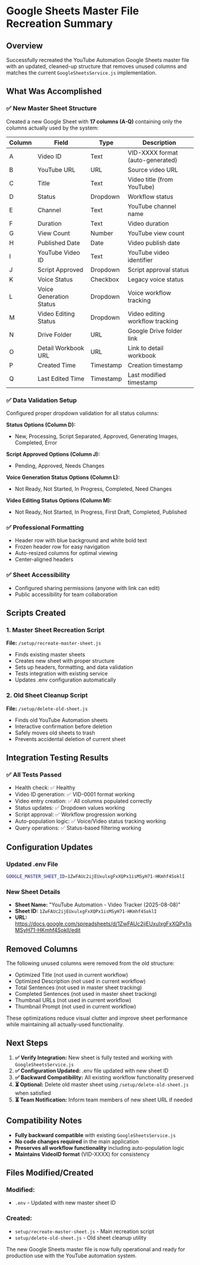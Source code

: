 # Google Sheets Master File Recreation Summary

## Overview
Successfully recreated the YouTube Automation Google Sheets master file with an updated, cleaned-up structure that removes unused columns and matches the current `GoogleSheetsService.js` implementation.

## What Was Accomplished

### ✅ New Master Sheet Structure
Created a new Google Sheet with **17 columns (A-Q)** containing only the columns actually used by the system:

| Column | Field | Type | Description |
|--------|-------|------|-------------|
| A | Video ID | Text | VID-XXXX format (auto-generated) |
| B | YouTube URL | URL | Source video URL |
| C | Title | Text | Video title (from YouTube) |
| D | Status | Dropdown | Workflow status |
| E | Channel | Text | YouTube channel name |
| F | Duration | Text | Video duration |
| G | View Count | Number | YouTube view count |
| H | Published Date | Date | Video publish date |
| I | YouTube Video ID | Text | YouTube video identifier |
| J | Script Approved | Dropdown | Script approval status |
| K | Voice Status | Checkbox | Legacy voice status |
| L | Voice Generation Status | Dropdown | Voice workflow tracking |
| M | Video Editing Status | Dropdown | Video editing workflow tracking |
| N | Drive Folder | URL | Google Drive folder link |
| O | Detail Workbook URL | URL | Link to detail workbook |
| P | Created Time | Timestamp | Creation timestamp |
| Q | Last Edited Time | Timestamp | Last modified timestamp |

### ✅ Data Validation Setup
Configured proper dropdown validation for all status columns:

**Status Options (Column D):**
- New, Processing, Script Separated, Approved, Generating Images, Completed, Error

**Script Approved Options (Column J):**
- Pending, Approved, Needs Changes

**Voice Generation Status Options (Column L):**
- Not Ready, Not Started, In Progress, Completed, Need Changes

**Video Editing Status Options (Column M):**
- Not Ready, Not Started, In Progress, First Draft, Completed, Published

### ✅ Professional Formatting
- Header row with blue background and white bold text
- Frozen header row for easy navigation
- Auto-resized columns for optimal viewing
- Center-aligned headers

### ✅ Sheet Accessibility
- Configured sharing permissions (anyone with link can edit)
- Public accessibility for team collaboration

## Scripts Created

### 1. Master Sheet Recreation Script
**File:** `/setup/recreate-master-sheet.js`
- Finds existing master sheets
- Creates new sheet with proper structure
- Sets up headers, formatting, and data validation
- Tests integration with existing service
- Updates .env configuration automatically

### 2. Old Sheet Cleanup Script
**File:** `/setup/delete-old-sheet.js`
- Finds old YouTube Automation sheets
- Interactive confirmation before deletion
- Safely moves old sheets to trash
- Prevents accidental deletion of current sheet

## Integration Testing Results

### ✅ All Tests Passed
- Health check: ✅ Healthy
- Video ID generation: ✅ VID-0001 format working
- Video entry creation: ✅ All columns populated correctly
- Status updates: ✅ Dropdown values working
- Script approval: ✅ Workflow progression working
- Auto-population logic: ✅ Voice/Video status tracking working
- Query operations: ✅ Status-based filtering working

## Configuration Updates

### Updated .env File
```bash
GOOGLE_MASTER_SHEET_ID=1ZwFAUc2ijEUxulxgFxXQPx1isMSyH71-HKmhf4SoklI
```

### New Sheet Details
- **Sheet Name:** "YouTube Automation - Video Tracker (2025-08-08)"
- **Sheet ID:** `1ZwFAUc2ijEUxulxgFxXQPx1isMSyH71-HKmhf4SoklI`
- **URL:** https://docs.google.com/spreadsheets/d/1ZwFAUc2ijEUxulxgFxXQPx1isMSyH71-HKmhf4SoklI/edit

## Removed Columns
The following unused columns were removed from the old structure:
- Optimized Title (not used in current workflow)
- Optimized Description (not used in current workflow) 
- Total Sentences (not used in master sheet tracking)
- Completed Sentences (not used in master sheet tracking)
- Thumbnail URLs (not used in current workflow)
- Thumbnail Prompt (not used in current workflow)

These optimizations reduce visual clutter and improve sheet performance while maintaining all actually-used functionality.

## Next Steps

1. **✅ Verify Integration:** New sheet is fully tested and working with `GoogleSheetsService.js`
2. **✅ Configuration Updated:** .env file updated with new sheet ID
3. **✅ Backward Compatibility:** All existing workflow functionality preserved
4. **⏳ Optional:** Delete old master sheet using `/setup/delete-old-sheet.js` when satisfied
5. **⏳ Team Notification:** Inform team members of new sheet URL if needed

## Compatibility Notes

- **Fully backward compatible** with existing `GoogleSheetsService.js`
- **No code changes required** in the main application
- **Preserves all workflow functionality** including auto-population logic
- **Maintains VideoID format** (VID-XXXX) for consistency

## Files Modified/Created

### Modified:
- `.env` - Updated with new master sheet ID

### Created:
- `setup/recreate-master-sheet.js` - Main recreation script
- `setup/delete-old-sheet.js` - Old sheet cleanup utility

The new Google Sheets master file is now fully operational and ready for production use with the YouTube automation system.